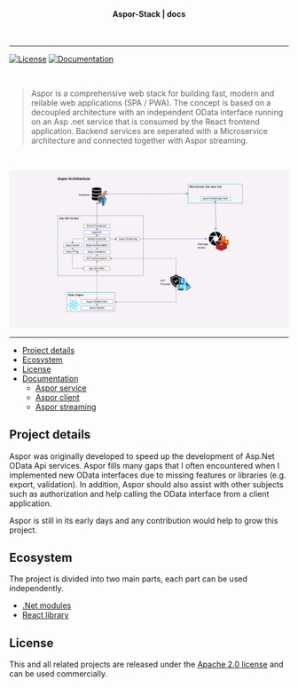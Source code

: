 
<br />
<h4 align="center">    

Aspor-Stack | docs

</h4>
<br />

---
[![License](https://img.shields.io/badge/license-Apache%202-blue)](https://github.com/Aspor-Stack/aspor/blob/master/LICENSE)
[![Documentation](https://img.shields.io/badge/-Documentation-blueviolet)](https://aspor-stack.github.io/aspor-docs/docs/introduction)


<br />

> Aspor is a comprehensive web stack for building fast, modern and reilable web applications (SPA / PWA). The concept is based on a decoupled architecture with an 
> independent OData interface running on an Asp .net service that is consumed by the React frontend application. 
> Backend services are seperated with a Microservice architecture and connected together with Aspor streaming.

<br />

![Aspor Architecture](https://raw.githubusercontent.com/Aspor-Stack/aspor-docs/master/static/images/aspor-architecturepng.png)

---

- [Project details](#project-details)
- [Ecosystem](#ecosystem)
- [License](#license)
- [Documentation](https://aspor-stack.github.io/aspor-docs/docs/introduction)
  - [Aspor service](https://aspor-stack.github.io/aspor-docs/docs/service/getting-started)
  - [Aspor client](https://aspor-stack.github.io/aspor-docs/docs/client/getting-started)
  - [Aspor streaming](https://aspor-stack.github.io/aspor-docs/docs/streaming/getting-started)

## Project details
Aspor was originally developed to speed up the development of Asp.Net OData Api services. Aspor fills many gaps that I often encountered when I implemented new OData interfaces due to missing features or libraries (e.g. export, validation). In addition, Aspor should also assist with other subjects such as authorization and help calling the OData interface from a client application.

Aspor is still in its early days and any contribution would help to grow this project.

## Ecosystem

The project is divided into two main parts, each part can be used independently. 

* [.Net modules](https://github.com/Aspor-Stack/aspor)
* [React library](https://github.com/Aspor-Stack/aspor-react)


## License

This and all related projects are released under the [Apache 2.0 license](https://github.com/Aspor-Stack/aspor/blob/master/LICENSE) and can be used commercially.

